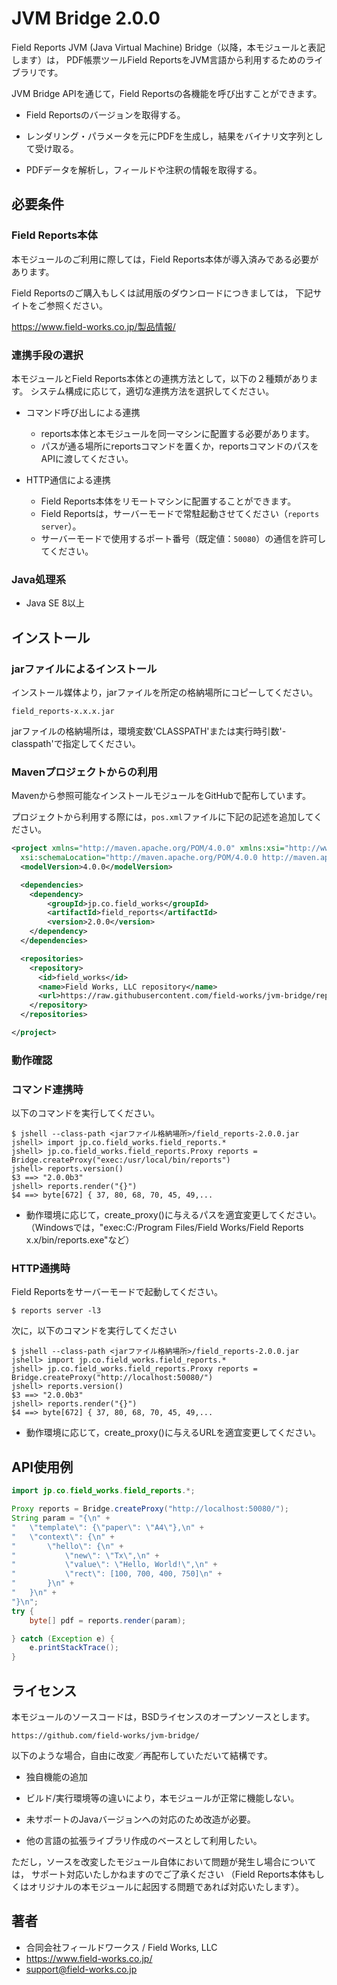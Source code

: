 JVM Bridge 2.0.0
================

Field Reports JVM (Java Virtual Machine) Bridge（以降，本モジュールと表記します）は，
PDF帳票ツールField ReportsをJVM言語から利用するためのライブラリです。

JVM Bridge APIを通じて，Field Reportsの各機能を呼び出すことができます。

* Field Reportsのバージョンを取得する。

* レンダリング・パラメータを元にPDFを生成し，結果をバイナリ文字列として受け取る。

* PDFデータを解析し，フィールドや注釈の情報を取得する。

## 必要条件
### Field Reports本体

本モジュールのご利用に際しては，Field Reports本体が導入済みである必要があります。

Field Reportsのご購入もしくは試用版のダウンロードにつきましては，
下記サイトをご参照ください。

https://www.field-works.co.jp/製品情報/

### 連携手段の選択

本モジュールとField Reports本体との連携方法として，以下の２種類があります。
システム構成に応じて，適切な連携方法を選択してください。

* コマンド呼び出しによる連携
    - reports本体と本モジュールを同一マシンに配置する必要があります。
    - パスが通る場所にreportsコマンドを置くか，reportsコマンドのパスをAPIに渡してください。

* HTTP通信による連携
    - Field Reports本体をリモートマシンに配置することができます。
    - Field Reportsは，サーバーモードで常駐起動させてください（`reports server`）。
    - サーバーモードで使用するポート番号（既定値：`50080`）の通信を許可してください。

### Java処理系

* Java SE 8以上

## インストール
### jarファイルによるインストール

インストール媒体より，jarファイルを所定の格納場所にコピーしてください。

    field_reports-x.x.x.jar

jarファイルの格納場所は，環境変数'CLASSPATH'または実行時引数'-classpath'で指定してください。

### Mavenプロジェクトからの利用

Mavenから参照可能なインストールモジュールをGitHubで配布しています。

プロジェクトから利用する際には，`pos.xml`ファイルに下記の記述を追加してください。

```xml:pom.xml
<project xmlns="http://maven.apache.org/POM/4.0.0" xmlns:xsi="http://www.w3.org/2001/XMLSchema-instance"
  xsi:schemaLocation="http://maven.apache.org/POM/4.0.0 http://maven.apache.org/maven-v4_0_0.xsd">
  <modelVersion>4.0.0</modelVersion>

  <dependencies>
    <dependency>
        <groupId>jp.co.field_works</groupId>
        <artifactId>field_reports</artifactId>
        <version>2.0.0</version>
    </dependency>
  </dependencies>

  <repositories>
    <repository>
      <id>field_works</id>
      <name>Field Works, LLC repository</name>
      <url>https://raw.githubusercontent.com/field-works/jvm-bridge/repo/</url>
    </repository>
  </repositories>

</project>
```

### 動作確認
### コマンド連携時

以下のコマンドを実行してください。

```
$ jshell --class-path <jarファイル格納場所>/field_reports-2.0.0.jar
jshell> import jp.co.field_works.field_reports.*
jshell> jp.co.field_works.field_reports.Proxy reports = Bridge.createProxy("exec:/usr/local/bin/reports")
jshell> reports.version()
$3 ==> "2.0.0b3"
jshell> reports.render("{}")
$4 ==> byte[672] { 37, 80, 68, 70, 45, 49,...
```

* 動作環境に応じて，create_proxy()に与えるパスを適宜変更してください。  
  （Windowsでは，"exec:C:/Program Files/Field Works/Field Reports x.x/bin/reports.exe"など）

### HTTP通携時

Field Reportsをサーバーモードで起動してください。

```
$ reports server -l3
```

次に，以下のコマンドを実行してください

```
$ jshell --class-path <jarファイル格納場所>/field_reports-2.0.0.jar
jshell> import jp.co.field_works.field_reports.*
jshell> jp.co.field_works.field_reports.Proxy reports = Bridge.createProxy("http://localhost:50080/")
jshell> reports.version()
$3 ==> "2.0.0b3"
jshell> reports.render("{}")
$4 ==> byte[672] { 37, 80, 68, 70, 45, 49,...
```

* 動作環境に応じて，create_proxy()に与えるURLを適宜変更してください。  

## API使用例

```java
import jp.co.field_works.field_reports.*;

Proxy reports = Bridge.createProxy("http://localhost:50080/");
String param = "{\n" +
"   \"template\": {\"paper\": \"A4\"},\n" +
"   \"context\": {\n" +
"       \"hello\": {\n" +
"           \"new\": \"Tx\",\n" +
"           \"value\": \"Hello, World!\",\n" +
"           \"rect\": [100, 700, 400, 750]\n" +
"       }\n" +
"   }\n" +
"}\n";
try {
    byte[] pdf = reports.render(param);

} catch (Exception e) {
    e.printStackTrace();
}
```

## ライセンス

本モジュールのソースコードは，BSDライセンスのオープンソースとします。

    https://github.com/field-works/jvm-bridge/

以下のような場合，自由に改変／再配布していただいて結構です。

* 独自機能の追加

* ビルド/実行環境等の違いにより，本モジュールが正常に機能しない。

* 未サポートのJavaバージョンへの対応のため改造が必要。

* 他の言語の拡張ライブラリ作成のベースとして利用したい。

ただし，ソースを改変したモジュール自体において問題が発生し場合については，
サポート対応いたしかねますのでご了承ください
（Field Reports本体もしくはオリジナルの本モジュールに起因する問題であれば対応いたします）。

## 著者

* 合同会社フィールドワークス / Field Works, LLC
* https://www.field-works.co.jp/
* support@field-works.co.jp